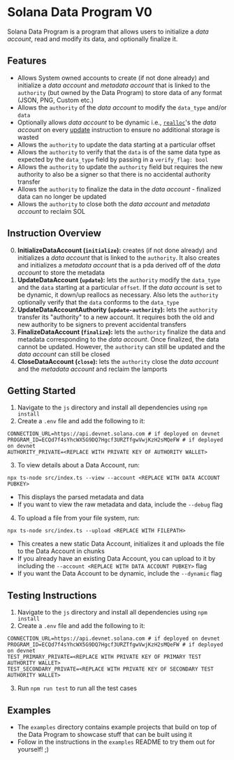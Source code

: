 # Solana Data Program V0

Solana Data Program is a program that allows users to initialize a _data account_, read and modify its data, and optionally finalize it.

## Features

- Allows System owned accounts to create (if not done already) and initialize a _data account_ and _metadata account_ that is linked to the `authority` (but owned by the Data Program) to store data of any format (JSON, PNG, Custom etc.)
- Allows the `authority` of the _data account_ to modify the `data_type` and/or `data`
- Optionally allows _data account_ to be dynamic i.e., [`realloc`](https://docs.rs/solana-sdk/latest/solana_sdk/account_info/struct.AccountInfo.html#method.realloc)'s the _data account_ on every [update](#instruction-overview) instruction to ensure no additional storage is wasted
- Allows the `authority` to update the data starting at a particular offset
- Allows the `authority` to verify that the `data` is of the same data type as expected by the `data_type` field by passing in a `verify_flag: bool`
- Allows the `authority` to update the `authority` field but requires the new authority to also be a signer so that there is no accidental authority transfer
- Allows the `authority` to finalize the data in the _data account_ - finalized data can no longer be updated
- Allows the `authority` to close both the _data account_ and _metadata account_ to reclaim SOL

## Instruction Overview

0. **InitializeDataAccount (`initialize`):** creates (if not done already) and initializes a _data account_ that is linked to the `authority`. It also creates and initializes a _metadata account_ that is a pda derived off of the _data account_ to store the metadata
1. **UpdateDataAccount (`update`):** lets the `authority` modify the `data_type` and the `data` starting at a particular `offset`. If the _data account_ is set to be dynamic, it down/up reallocs as necessary. Also lets the `authority` optionally verify that the `data` conforms to the `data_type`
2. **UpdateDataAccountAuthority (`update-authority`):** lets the `authority` transfer its "authority" to a new account. It requires both the old and new authority to be signers to prevent accidental transfers
3. **FinalizeDataAccount (`finalize`):** lets the `authority` finalize the data and metadata corresponding to the _data account_. Once finalized, the data cannot be updated. However, the `authority` can still be updated and the _data account_ can still be closed 
3. **CloseDataAccount (`close`):** lets the `authority` close the _data account_ and the _metadata account_ and reclaim the lamports

## Getting Started

1. Navigate to the `js` directory and install all dependencies using `npm install`
2. Create a `.env` file and add the following to it:
 ```
CONNECTION_URL=https://api.devnet.solana.com # if deployed on devnet
PROGRAM_ID=ECQd7f4sYhcWX5G9DQ7Hgcf3URZTfgwVwjKzH2sMQeFW # if deployed on devnet
AUTHORITY_PRIVATE=<REPLACE WITH PRIVATE KEY OF AUTHORITY WALLET>
```
3. To view details about a Data Account, run:
  ```
  npx ts-node src/index.ts --view --account <REPLACE WITH DATA ACCOUNT PUBKEY>
  ```
  - This displays the parsed metadata and data
  - If you want to view the raw metadata and data, include the `--debug` flag

4. To upload a file from your file system, run:
  ```
  npx ts-node src/index.ts --upload <REPLACE WITH FILEPATH>
  ```
  - This creates a new static Data Account, initializes it and uploads the file to the Data Account in chunks
  - If you already have an existing Data Account, you can upload to it by including the `--account <REPLACE WITH DATA ACCOUNT PUBKEY>` flag
  - If you want the Data Account to be dynamic, include the `--dynamic` flag

## Testing Instructions

1. Navigate to the `js` directory and install all dependencies using `npm install`
2. Create a `.env` file and add the following to it:
 ```
CONNECTION_URL=https://api.devnet.solana.com # if deployed on devnet
PROGRAM_ID=ECQd7f4sYhcWX5G9DQ7Hgcf3URZTfgwVwjKzH2sMQeFW # if deployed on devnet
TEST_PRIMARY_PRIVATE=<REPLACE WITH PRIVATE KEY OF PRIMARY TEST AUTHORITY WALLET>
TEST_SECONDARY_PRIVATE=<REPLACE WITH PRIVATE KEY OF SECONDARY TEST AUTHORITY WALLET>
```
3. Run `npm run test` to run all the test cases

## Examples

* The `examples` directory contains example projects that build on top of the Data Program to showcase stuff that can be built using it
* Follow in the instructions in the `examples` README to try them out for yourself! ;)

